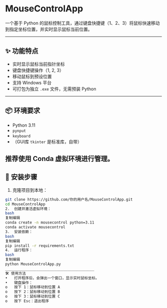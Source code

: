 # MouseControlApp
一个基于 Python 的鼠标控制工具，通过键盘快捷键（1、2、3）将鼠标快速移动到指定坐标位置，并实时显示鼠标当前位置。

---

## ✨ 功能特点

- 实时显示鼠标当前指针坐标
- 键盘快捷键操作（1, 2, 3）
- 移动鼠标到预设位置
- 支持 Windows 平台
- 可打包为独立 `.exe` 文件，无需预装 Python

---

## 📦 环境要求

- Python 3.11
- `pynput`
- `keyboard`
- （GUI库 `tkinter` 是标准库，自带）

推荐使用 Conda 虚拟环境进行管理。
---

## 🚀 安装步骤

1. 克隆项目到本地：

```bash
git clone https://github.com/你的用户名/MouseControlApp.git
cd MouseControlApp
2.	创建并激活虚拟环境：
bash
复制编辑
conda create -n mousecontrol python=3.11
conda activate mousecontrol
3.	安装依赖：
bash
复制编辑
pip install -r requirements.txt
4.	运行程序：
bash
复制编辑
python MouseControlApp.py
________________________________________
🛠️ 使用方法
•	打开程序后，会弹出一个窗口，显示实时鼠标坐标。
•	键盘操作：
o	按下 1：鼠标移动到位置 A
o	按下 2：鼠标移动到位置 B
o	按下 3：鼠标移动到位置 C
o	按下 Esc：退出程序

